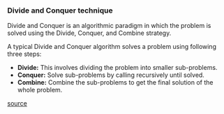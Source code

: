 ### Divide and Conquer technique

Divide and Conquer is an algorithmic paradigm in which the problem is solved using the Divide, Conquer, and Combine strategy.

A typical Divide and Conquer algorithm solves a problem using following three steps:

- **Divide:** This involves dividing the problem into smaller sub-problems.
- **Conquer:** Solve sub-problems by calling recursively until solved.
- **Combine:** Combine the sub-problems to get the final solution of the whole problem.


[source](https://www.geeksforgeeks.org/divide-and-conquer/)